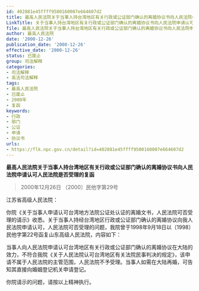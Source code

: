 ```yaml
---
id: 402881e45ffff9500160007e664607d2
title: 最高人民法院关于当事人持台湾地区有关行政或公证部门确认的离婚协议书向人民法院申请认可人民法院是否受理的复函
LinkTitle: 关于当事人持台湾地区有关行政或公证部门确认的离婚协议书向人民法院申请认可人民法院是否受理的复函（2000）
file: 最高人民法院关于当事人持台湾地区有关行政或公证部门确认的离婚协议书向人民法院申请认可人民法院是否受理的复函_20001226_402881e45ffff9500160007e664607d2.docx
author: 最高人民法院
date: '2000-12-26'
publication_date: '2000-12-26'
effective_date: '2000-12-26'
status: 已废止
group: 司法解释
categories:
- 司法解释
- 高法司法解释
tags:
- 最高人民法院
- 已废止
- 2000年
- 复函
keywords:
- 行政
- 部门
- 公证
- 申请
- 协议书
urls:
- https://flk.npc.gov.cn/detail?id=402881e45ffff9500160007e664607d2
---
```


**最高人民法院关于当事人持台湾地区有关行政或公证部门确认的离婚协议书向人民法院申请认可人民法院是否受理的复函**

> 2000年12月26日 〔2000〕民他字第29号

江苏省高级人民法院：

你院《关于当事人申请认可台湾地方法院公证处认证的离婚文书，人民法院可否受理的请示》收悉。关于当事人持经台湾地区行政或公证部门确认的离婚协议向我人民法院申请认可，人民法院可否受理的问题，我院曾于1998年9月18日以〔1998〕民他字第22号函复山东高级人民法院，内容如下：

当事人向人民法院申请认可台湾地区有关行政或公证部门确认的离婚协议在大陆的效力，不符合我院《关于人民法院认可台湾地区有关法院民事判决的规定》，该申请不属于人民法院的主管范围，人民法院不予受理。当事人如需在大陆再婚，可告知其直接向婚姻登记机关申请登记。

你院请示的问题，请按以上精神执行。
